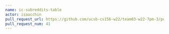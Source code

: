 ```yaml
---
name: ic-subreddits-table
actor: isaacchin
pull_request_url: https://github.com/ucsb-cs156-w22/team03-w22-7pm-3/pull/41
pull_request_num: 41
---
```

